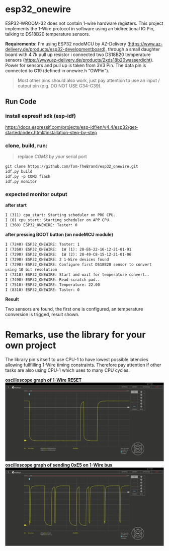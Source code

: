 # esp32_onewire
ESP32-WROOM-32 does not contain 1-wire hardware registers. This project implements the 1-Wire protocol in software using an bidirectional IO Pin, talking to DS18B20 temperature sensors.

**Requirements:**
I'm using ESP32 nodeMCU by AZ-Delivery (https://www.az-delivery.de/products/esp32-developmentboard), through a small daughter board with 4.7k pull up resistor i connected two DS18B20 temperature sensors (https://www.az-delivery.de/products/2xds18b20wasserdicht). Power for sensors and pull up is taken from 3V3 Pin. The data pin is connected to G19 (defined in onewire.h "OWPin").
> Most other pins should also work, just pay attention to use an input / output pin (e.g. DO NOT USE G34-G39). 

## Run Code

### install espresif sdk (esp-idf)
https://docs.espressif.com/projects/esp-idf/en/v4.4/esp32/get-started/index.html#installation-step-by-step

### clone, build, run:
> replace _COM3_ by *your* serial port
```
git clone https://github.com/Tom-TheBrand/esp32_onewire.git
idf.py build
idf.py -p COM3 flash
idf.py monitor
```

### expected monitor output

**after start**
```
I (311) cpu_start: Starting scheduler on PRO CPU.
I (0) cpu_start: Starting scheduler on APP CPU.
I (360) ESP32_ONEWIRE: Taster: 0
```
**after pressing BOOT button (on nodeMCU module)**
```
I (7240) ESP32_ONEWIRE: Taster: 1
I (7260) ESP32_ONEWIRE:  1W (1): 28-E6-22-16-12-21-01-91
I (7290) ESP32_ONEWIRE:  1W (2): 28-49-C8-15-12-21-01-06
I (7290) ESP32_ONEWIRE: 2 1-Wire devices found
I (7290) ESP32_ONEWIRE: Configure first DS18B20 sensor to convert using 10 bit resolution
I (7310) ESP32_ONEWIRE: Start and wait for temperature convert..
I (7490) ESP32_ONEWIRE: Read scratch pad..
I (7510) ESP32_ONEWIRE: Temperature: 22.00
I (8310) ESP32_ONEWIRE: Taster: 0
```

**Result**

Two sensors are found, the first one is configured, an temperature conversion is trigged, result shown.


# Remarks, use the library for your own project

The library pin's itself to use CPU-1 to have lowest possible latencies allowing fullfilling 1-Wire timing constraints.
Therefore pay attention if other tasks are also using CPU-1 which uses to many CPU cycles.

**oscilloscope graph of 1-Wire RESET**
![Graph of reset sequence](/graph/1w_reset.jpg)
**oscilloscope graph of sending 0xE5 on 1-Wire bus**
![Graph of 1 Byte sequence](/graph/1w_0xE5.jpg)


